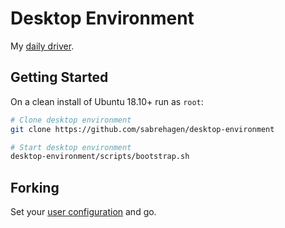 # Desktop Environment

My [daily driver](https://cloud.docker.com/repository/docker/sabrehagen/desktop-environment).

## Getting Started

On a clean install of Ubuntu 18.10+ run as `root`:

```sh
# Clone desktop environment
git clone https://github.com/sabrehagen/desktop-environment

# Start desktop environment
desktop-environment/scripts/bootstrap.sh
```

## Forking

Set your [user configuration](scripts/environment.sh#L3) and go.
